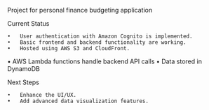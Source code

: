 Project for personal finance budgeting application

Current Status

	•	User authentication with Amazon Cognito is implemented.
	•	Basic frontend and backend functionality are working.
	•	Hosted using AWS S3 and CloudFront.
  •	AWS Lambda functions handle backend API calls
	•	Data stored in DynamoDB


Next Steps

	•	Enhance the UI/UX.
	•	Add advanced data visualization features.
